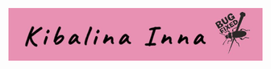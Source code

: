 [![Header](https://github.com/innakibalina/innakibalina/blob/master/assets/Новое%20изображение.jpg)](https://www.linkedin.com/in/inna-kibalina-54293026a/)

<!--
**innakibalina/innakibalina** is a ✨ _special_ ✨ repository because its `README.md` (this file) appears on your GitHub profile.

Here are some ideas to get you started:

- 🔭 I’m currently working on ...
- 🌱 I’m currently learning ...
- 👯 I’m looking to collaborate on ...
- 🤔 I’m looking for help with ...
- 💬 Ask me about ...
- 📫 How to reach me: ...
- 😄 Pronouns: ...
- ⚡ Fun fact: ...
-->
